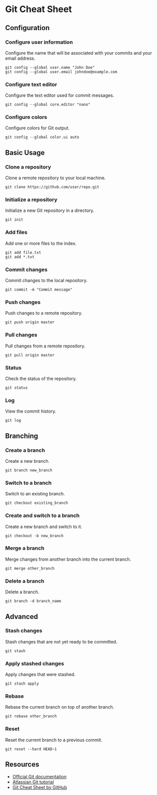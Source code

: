 # Git Cheat Sheet

## Configuration

### Configure user information
Configure the name that will be associated with your commits and your email address.

```
git config --global user.name "John Doe"
git config --global user.email johndoe@example.com
```


### Configure text editor
Configure the text editor used for commit messages.

```
git config --global core.editor "nano"
```


### Configure colors
Configure colors for Git output.

```
git config --global color.ui auto
```


## Basic Usage

### Clone a repository
Clone a remote repository to your local machine.

```
git clone https://github.com/user/repo.git
```

### Initialize a repository
Initialize a new Git repository in a directory.

```
git init
```

### Add files
Add one or more files to the index.

```
git add file.txt
git add *.txt
```


### Commit changes
Commit changes to the local repository.

```
git commit -m "Commit message"
```

### Push changes
Push changes to a remote repository.

```
git push origin master
```

### Pull changes
Pull changes from a remote repository.

```
git pull origin master
```

### Status
Check the status of the repository.

```
git status
```

### Log
View the commit history.

```
git log
```

## Branching

### Create a branch
Create a new branch.

```
git branch new_branch
```


### Switch to a branch
Switch to an existing branch.

```
git checkout existing_branch
```


### Create and switch to a branch
Create a new branch and switch to it.

```
git checkout -b new_branch
```

### Merge a branch
Merge changes from another branch into the current branch.

```
git merge other_branch
```


### Delete a branch
Delete a branch.

```
git branch -d branch_name
```

## Advanced

### Stash changes
Stash changes that are not yet ready to be committed.

```
git stash
```

### Apply stashed changes
Apply changes that were stashed.

```
git stash apply
```

### Rebase
Rebase the current branch on top of another branch.

```
git rebase other_branch
```

### Reset
Reset the current branch to a previous commit.

```
git reset --hard HEAD~1
```


## Resources

- [Official Git documentation](https://git-scm.com/docs)
- [Atlassian Git tutorial](https://www.atlassian.com/git/tutorials)
- [Git Cheat Sheet by GitHub](https://education.github.com/git-cheat-sheet-education.pdf)
